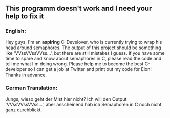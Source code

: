 <h2>This programm doesn't work and I need your help to fix it</h2>

<h3>English:</h3>

Hey guys, I'm an **aspiring** C-Develover, who is currently trying to wrap his head around semaphores. The output of this project should be something like 'VVssVVssVVss...', but there are still mistakes I guess.
If you have some time to spare and know about semaphores in C, please read the code and tell me what I'm doing wrong.
Please help me to become the best C-developer so I can get a job at Twitter and print out my code for Elon!
Thanks in advance.

<h3>German Translation:</h3>

Jungs, wieso geht der Mist hier nicht? Ich will den Output 'VVssVVssVVss...', aber anscheinend hab ich Semaphoren in C noch nicht ganz durchblickt.
